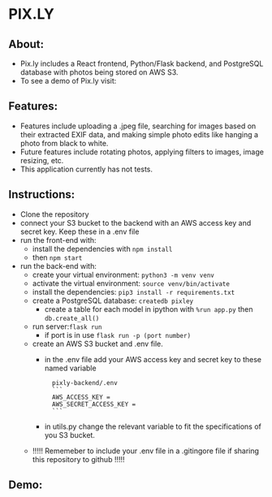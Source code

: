 # PIX.LY

## About:
- Pix.ly includes a React frontend, Python/Flask backend, and PostgreSQL database with photos being stored on AWS S3.
- To see a demo of Pix.ly visit:

## Features:
- Features include uploading a .jpeg file, searching for images based on their extracted EXIF data, and making simple photo edits like hanging a photo from black to white.
- Future features include rotating photos, applying filters to images, image resizing, etc.
- This application currently has not tests.

## Instructions:
- Clone the repository
- connect your S3 bucket to the backend with an AWS access key and secret key. Keep these in a .env file
- run the front-end with:
    * install the dependencies with `npm install`
    * then `npm start`
- run the back-end with:
    * create your virtual environment: `python3 -m venv venv`
    * activate the virtual environment: `source venv/bin/activate`
    * install the dependencies: `pip3 install -r requirements.txt`
    * create a PostgreSQL database: `createdb pixley`
        * create a table for each model in ipython with `%run app.py` then `db.create_all()`
    * run server:`flask run`
        * if port is in use `flask run -p (port number)`
    * create an AWS S3 bucket and .env file.
        * in the .env file add your AWS access key and secret key to these named variable

                pixly-backend/.env
                ```
                AWS_ACCESS_KEY =
                AWS_SECRET_ACCESS_KEY =
                ```
        * in utils.py change the relevant variable to fit the specifications of you S3 bucket.
    * !!!!! Rememeber to include your .env file in a .gitingore file if sharing this repository to github !!!!!

## Demo: